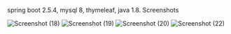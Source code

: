 spring boot 2.5.4, mysql 8, thymeleaf, java 1.8.
Screenshots 

![Screenshot (18)](https://github.com/anarkha18/GoldTheatre/assets/78490693/fee8ecfc-922f-433e-9b51-37f55230670c)
![Screenshot (19)](https://github.com/anarkha18/GoldTheatre/assets/78490693/eef60684-f7ac-4878-938d-ee778ed1a205)
![Screenshot (20)](https://github.com/anarkha18/GoldTheatre/assets/78490693/1b5236a0-8fc7-438f-8ad6-6e889bc62dc2)
![Screenshot (22)](https://github.com/anarkha18/GoldTheatre/assets/78490693/dd76d9bb-f1a8-4fbc-876a-8af0664e3233)
